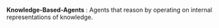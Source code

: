 __Knowledge-Based-Agents__ : Agents that reason by operating on internal representations of knowledge.